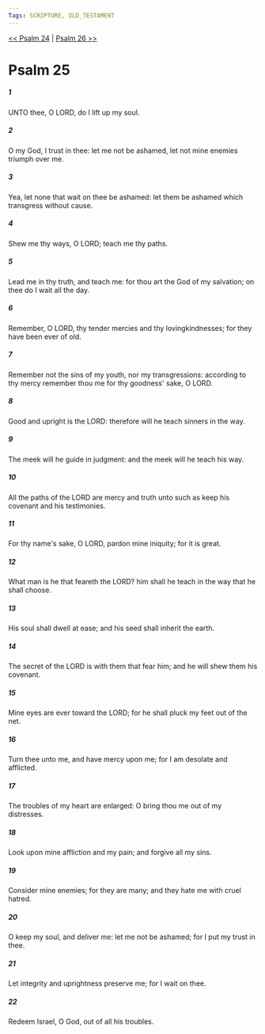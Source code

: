 ```yaml
---
Tags: SCRIPTURE, OLD_TESTAMENT
---
```


[<< Psalm 24](OLD_TESTAMENT/19_Psalms/Psalm_24.md) | [Psalm 26 >>](OLD_TESTAMENT/19_Psalms/Psalm_26.md)

# Psalm 25

##### 1
 UNTO thee, O LORD, do I lift up my soul.
##### 2
 O my God, I trust in thee: let me not be ashamed, let not mine enemies triumph over me.
##### 3
 Yea, let none that wait on thee be ashamed: let them be ashamed which transgress without cause.
##### 4
 Shew me thy ways, O LORD; teach me thy paths.
##### 5
 Lead me in thy truth, and teach me: for thou art the God of my salvation; on thee do I wait all the day.
##### 6
 Remember, O LORD, thy tender mercies and thy lovingkindnesses; for they have been ever of old.
##### 7
 Remember not the sins of my youth, nor my transgressions: according to thy mercy remember thou me for thy goodness' sake, O LORD.
##### 8
 Good and upright is the LORD: therefore will he teach sinners in the way.
##### 9
 The meek will he guide in judgment: and the meek will he teach his way.
##### 10
 All the paths of the LORD are mercy and truth unto such as keep his covenant and his testimonies.
##### 11
 For thy name's sake, O LORD, pardon mine iniquity; for it is great.
##### 12
 What man is he that feareth the LORD?  him shall he teach in the way that he shall choose.
##### 13
 His soul shall dwell at ease; and his seed shall inherit the earth.
##### 14
 The secret of the LORD is with them that fear him; and he will shew them his covenant.
##### 15
 Mine eyes are ever toward the LORD; for he shall pluck my feet out of the net.
##### 16
 Turn thee unto me, and have mercy upon me; for I am desolate and afflicted.
##### 17
 The troubles of my heart are enlarged: O bring thou me out of my distresses.
##### 18
 Look upon mine affliction and my pain; and forgive all my sins.
##### 19
 Consider mine enemies; for they are many; and they hate me with cruel hatred.
##### 20
 O keep my soul, and deliver me: let me not be ashamed; for I put my trust in thee.
##### 21
 Let integrity and uprightness preserve me; for I wait on thee.
##### 22
 Redeem Israel, O God, out of all his troubles.
